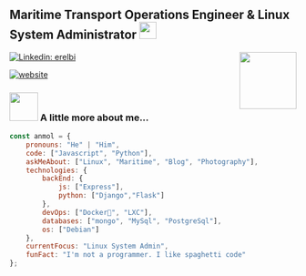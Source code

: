 <h2>Maritime Transport Operations Engineer & Linux System Administrator <img src="https://media.giphy.com/media/WUlplcMpOCEmTGBtBW/giphy.gif" width="30"> </h2>
<img align='right' src="https://media.giphy.com/media/MCRQ0Nkn4KfeQDdM7N/giphy.gif" width="100">
</em></p>

[![Linkedin: erelbi](https://img.shields.io/badge/-erelbi-blue?style=flat-square&logo=Linkedin&logoColor=white&link=https://www.linkedin.com/in/erelbi/)](https://www.linkedin.com/in/erelbi/)

[![website](https://img.shields.io/badge/Website-46a2f1.svg?&style=flat-square&logo=Google-Chrome&logoColor=white&link=https://erelbi.github.io/)](https://erelbi.github.io)



### <img src="https://media.giphy.com/media/WmdWuAxoFRSjTfOycZ/giphy.gif" width="50"> A little more about me...  

```javascript
const anmol = {
    pronouns: "He" | "Him",
    code: ["Javascript", "Python"],
    askMeAbout: ["Linux", "Maritime", "Blog", "Photography"],
    technologies: {
        backEnd: {
            js: ["Express"],
            python: ["Django","Flask"]
        },
        devOps: ["Docker🐳", "LXC"],
        databases: ["mongo", "MySql", "PostgreSql"],
        os: ["Debian"]
    },
    currentFocus: "Linux System Admin",
    funFact: "I'm not a programmer. I like spaghetti code"
};
```
